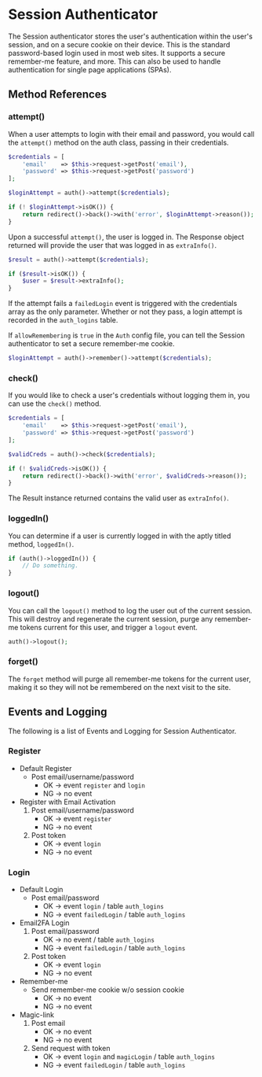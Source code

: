 # Session Authenticator

The Session authenticator stores the user's authentication within the user's session, and on a secure cookie
on their device. This is the standard password-based login used in most web sites. It supports a
secure remember-me feature, and more. This can also be used to handle authentication for
single page applications (SPAs).

## Method References

### attempt()

When a user attempts to login with their email and password, you would call the `attempt()` method
on the auth class, passing in their credentials.

```php
$credentials = [
    'email'    => $this->request->getPost('email'),
    'password' => $this->request->getPost('password')
];

$loginAttempt = auth()->attempt($credentials);

if (! $loginAttempt->isOK()) {
    return redirect()->back()->with('error', $loginAttempt->reason());
}
```

Upon a successful `attempt()`, the user is logged in. The Response object returned will provide
the user that was logged in as `extraInfo()`.

```php
$result = auth()->attempt($credentials);

if ($result->isOK()) {
    $user = $result->extraInfo();
}
```

If the attempt fails a `failedLogin` event is triggered with the credentials array as
the only parameter. Whether or not they pass, a login attempt is recorded in the `auth_logins` table.

If `allowRemembering` is `true` in the `Auth` config file, you can tell the Session authenticator
to set a secure remember-me cookie.

```php
$loginAttempt = auth()->remember()->attempt($credentials);
```

### check()

If you would like to check a user's credentials without logging them in, you can use the `check()`
method.

```php
$credentials = [
    'email'    => $this->request->getPost('email'),
    'password' => $this->request->getPost('password')
];

$validCreds = auth()->check($credentials);

if (! $validCreds->isOK()) {
    return redirect()->back()->with('error', $validCreds->reason());
}
```

The Result instance returned contains the valid user as `extraInfo()`.

### loggedIn()

You can determine if a user is currently logged in with the aptly titled method, `loggedIn()`.

```php
if (auth()->loggedIn()) {
    // Do something.
}
```

### logout()

You can call the `logout()` method to log the user out of the current session. This will destroy and
regenerate the current session, purge any remember-me tokens current for this user, and trigger a
`logout` event.

```php
auth()->logout();
```

### forget()

The `forget` method will purge all remember-me tokens for the current user, making it so they
will not be remembered on the next visit to the site.

## Events and Logging

The following is a list of Events and Logging for Session Authenticator.

### Register

- Default Register
    - Post email/username/password
        - OK → event `register` and `login`
        - NG → no event
- Register with Email Activation
    1. Post email/username/password
        - OK → event `register`
        - NG → no event
    2. Post token
        - OK → event `login`
        - NG → no event

### Login

- Default Login
    - Post email/password
        - OK → event `login` / table `auth_logins`
        - NG → event `failedLogin` / table `auth_logins`
- Email2FA Login
    1. Post email/password
        - OK → no event / table `auth_logins`
        - NG → event `failedLogin` / table `auth_logins`
    2. Post token
        - OK → event `login`
        - NG → no event
- Remember-me
    - Send remember-me cookie w/o session cookie
        - OK → no event
        - NG → no event
- Magic-link
    1. Post email
        - OK → no event
        - NG → no event
    2. Send request with token
        - OK → event `login` and `magicLogin` / table `auth_logins`
        - NG → event `failedLogin` / table `auth_logins`
